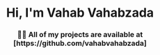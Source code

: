 <h1 align="center">Hi, I'm Vahab Vahabzada</h1>
<h3 align="center">👨‍💻 All of my projects are available at [https://github.com/vahabvahabzada]</h3>
